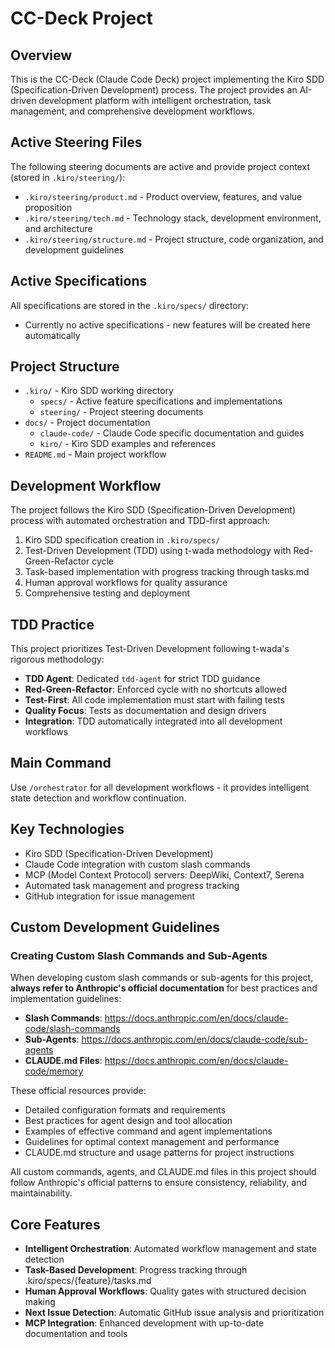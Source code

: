 # CC-Deck Project

## Overview

This is the CC-Deck (Claude Code Deck) project implementing the Kiro SDD (Specification-Driven Development) process. The project provides an AI-driven development platform with intelligent orchestration, task management, and comprehensive development workflows.

## Active Steering Files

The following steering documents are active and provide project context (stored in `.kiro/steering/`):

- `.kiro/steering/product.md` - Product overview, features, and value proposition
- `.kiro/steering/tech.md` - Technology stack, development environment, and architecture
- `.kiro/steering/structure.md` - Project structure, code organization, and development guidelines

## Active Specifications

All specifications are stored in the `.kiro/specs/` directory:

- Currently no active specifications - new features will be created here automatically

## Project Structure

- `.kiro/` - Kiro SDD working directory
  - `specs/` - Active feature specifications and implementations
  - `steering/` - Project steering documents
- `docs/` - Project documentation
  - `claude-code/` - Claude Code specific documentation and guides
  - `kiro/` - Kiro SDD examples and references
- `README.md` - Main project workflow

## Development Workflow

The project follows the Kiro SDD (Specification-Driven Development) process with automated orchestration and TDD-first approach:

1. Kiro SDD specification creation in `.kiro/specs/`
2. Test-Driven Development (TDD) using t-wada methodology with Red-Green-Refactor cycle
3. Task-based implementation with progress tracking through tasks.md
4. Human approval workflows for quality assurance
5. Comprehensive testing and deployment

## TDD Practice

This project prioritizes Test-Driven Development following t-wada's rigorous methodology:

- **TDD Agent**: Dedicated `tdd-agent` for strict TDD guidance
- **Red-Green-Refactor**: Enforced cycle with no shortcuts allowed
- **Test-First**: All code implementation must start with failing tests
- **Quality Focus**: Tests as documentation and design drivers
- **Integration**: TDD automatically integrated into all development workflows

## Main Command

Use `/orchestrator` for all development workflows - it provides intelligent state detection and workflow continuation.

## Key Technologies

- Kiro SDD (Specification-Driven Development)
- Claude Code integration with custom slash commands
- MCP (Model Context Protocol) servers: DeepWiki, Context7, Serena
- Automated task management and progress tracking
- GitHub integration for issue management

## Custom Development Guidelines

### Creating Custom Slash Commands and Sub-Agents

When developing custom slash commands or sub-agents for this project, **always refer to Anthropic's official documentation** for best practices and implementation guidelines:

- **Slash Commands**: https://docs.anthropic.com/en/docs/claude-code/slash-commands
- **Sub-Agents**: https://docs.anthropic.com/en/docs/claude-code/sub-agents
- **CLAUDE.md Files**: https://docs.anthropic.com/en/docs/claude-code/memory

These official resources provide:
- Detailed configuration formats and requirements
- Best practices for agent design and tool allocation
- Examples of effective command and agent implementations
- Guidelines for optimal context management and performance
- CLAUDE.md structure and usage patterns for project instructions

All custom commands, agents, and CLAUDE.md files in this project should follow Anthropic's official patterns to ensure consistency, reliability, and maintainability.

## Core Features

- **Intelligent Orchestration**: Automated workflow management and state detection
- **Task-Based Development**: Progress tracking through .kiro/specs/{feature}/tasks.md
- **Human Approval Workflows**: Quality gates with structured decision making
- **Next Issue Detection**: Automatic GitHub issue analysis and prioritization
- **MCP Integration**: Enhanced development with up-to-date documentation and tools
